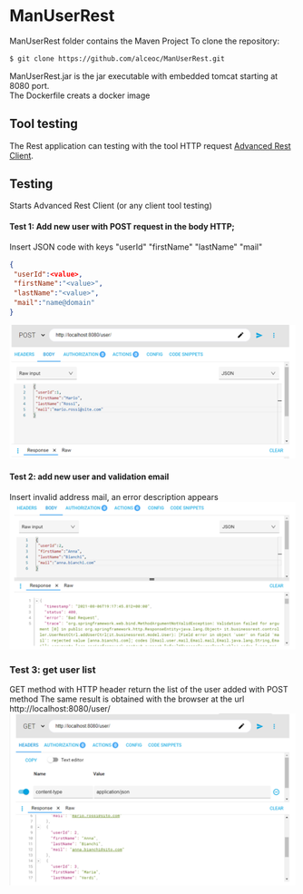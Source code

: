 # ManUserRest
ManUserRest folder contains the Maven Project
To clone the repository:
```bash
$ git clone https://github.com/alceoc/ManUserRest.git
```
ManUserRest.jar is the jar executable with embedded tomcat starting at 8080 port.   
The Dockerfile creats a docker image

## Tool testing

The Rest application can testing with the tool HTTP request [Advanced Rest Client](https://install.advancedrestclient.com/install).  

## Testing 
Starts Advanced Rest Client (or any client tool testing)  

#### Test 1: Add new user with POST request in the body HTTP;  
Insert JSON code with keys "userId" "firstName" "lastName" "mail"
```json
{
 "userId":<value>,
 "firstName":"<value>",
 "lastName":"<value>",
 "mail":"name@domain"
}
```
![Start](https://github.com/alceoc/ManUserRest/blob/master/images/Image1.png)

#### Test 2: add new user and validation email
Insert invalid address mail, an error description appears   
![Test2](https://github.com/alceoc/ManUserRest/blob/master/images/Image2.png)

### Test 3: get user list  
GET method with HTTP header return the list of the user added with POST method
The same result is obtained with the browser at the url http://localhost:8080/user/  
![Test3](https://github.com/alceoc/ManUserRest/blob/master/images/Image3.png)

